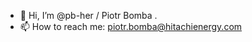 - 👋 Hi, I’m @pb-her / Piotr Bomba . 
- 📫 How to reach me: piotr.bomba@hitachienergy.com

<!---
pb-her/pb-her is a ✨ special ✨ repository because its `README.md` (this file) appears on your GitHub profile.
You can click the Preview link to take a look at your changes.
--->
